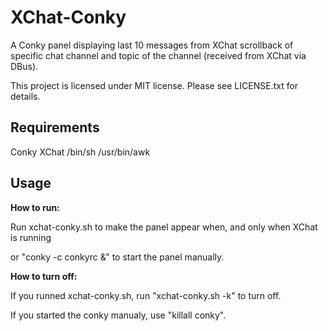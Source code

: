 XChat-Conky
===========

A Conky panel displaying last 10 messages from XChat scrollback of specific chat channel and topic of the channel (received from XChat via DBus).

This project is licensed under MIT license. Please see LICENSE.txt for details.

Requirements
------------
Conky
XChat
/bin/sh
/usr/bin/awk

Usage
-------
**How to run:**

Run xchat-conky.sh to make the panel appear when, and only when XChat is running

or "conky -c conkyrc &" to start the panel manually.

**How to turn off:**

If you runned xchat-conky.sh, run "xchat-conky.sh -k" to turn off.

If you started the conky manualy, use "killall conky".
